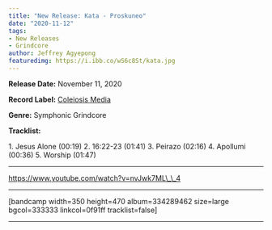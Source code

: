 ```yaml
---
title: "New Release: Kata - Proskuneo"
date: "2020-11-12"
tags:
- New Releases
- Grindcore
author: Jeffrey Agyepong
featuredimg: https://i.ibb.co/wS6c8St/kata.jpg
---
```


**Release Date:** November 11, 2020

**Record Label:** [Coleiosis Media](https://coleiosis.bandcamp.com)

**Genre:** Symphonic Grindcore

**Tracklist:**

1\. Jesus Alone (00:19) 2. 16:22-23 (01:41) 3. Peirazo (02:16) 4. Apollumi (00:36) 5. Worship (01:47)

* * *

https://www.youtube.com/watch?v=nvJwk7ML\_\_4

* * *

\[bandcamp width=350 height=470 album=334289462 size=large bgcol=333333 linkcol=0f91ff tracklist=false\]

* * *
